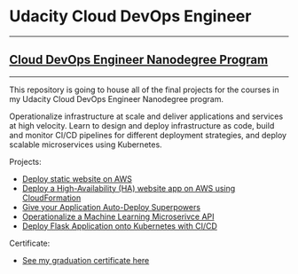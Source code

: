 # Udacity Cloud DevOps Engineer
***
## [Cloud DevOps Engineer Nanodegree Program](https://www.udacity.com/course/cloud-dev-ops-nanodegree--nd9991)
***
This repository is going to house all of the final projects for the courses in my Udacity Cloud DevOps Engineer Nanodegree program.

Operationalize infrastructure at scale and deliver applications and services at high velocity.
Learn to design and deploy infrastructure as code, build and monitor CI/CD pipelines for different deployment strategies, and deploy
scalable microservices using Kubernetes.

Projects:
* [Deploy static website on AWS](https://github.com/jcorrado76/udacity-cloud-devops-engineer-final-projects/tree/dev/static_website)
* [Deploy a High-Availability (HA) website app on AWS using CloudFormation](https://github.com/jcorrado76/udacity-cloud-devops-engineer-final-projects/blob/dev/highly_available_website/README.md)
* [Give your Application Auto-Deploy Superpowers](https://github.com/jcorrado76/udacity-cloud-devops-engineer-final-projects/blob/dev/application_auto_deploy_superpowers/README.md)
* [Operationalize a Machine Learning Microserivce API](https://github.com/jcorrado76/udacity-cloud-devops-engineer-final-projects/blob/dev/ml_microservices/README.md)
* [Deploy Flask Application onto Kubernetes with CI/CD](https://github.com/jcorrado76/udacity-cloud-devops-engineer-final-projects/blob/dev/capstone/README.md)

Certificate:
* [See my graduation certificate here](https://confirm.udacity.com/DHMLS74Y)
